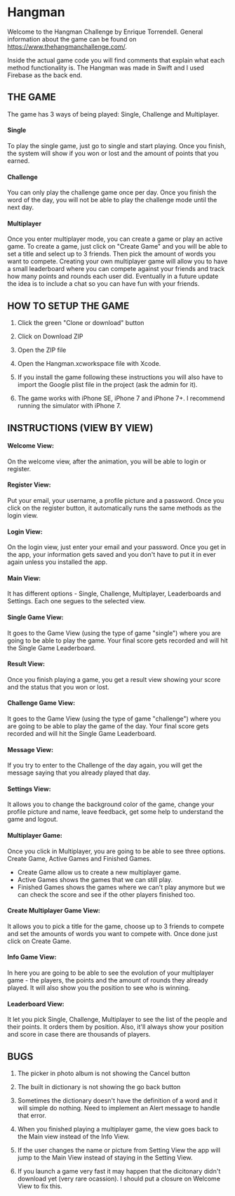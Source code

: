 # Hangman

Welcome to the Hangman Challenge by Enrique Torrendell. General information about the game can be found on https://www.thehangmanchallenge.com/. 

Inside the actual game code you will find comments that explain what each method functionality is. The Hangman was made in Swift and I used Firebase as the back end.

## THE GAME

The game has 3 ways of being played: Single, Challenge and Multiplayer. 

#### Single

To play the single game, just go to single and start playing. Once you finish, the system will show if you won or lost and the amount of points that you earned.

#### Challenge

You can only play the challenge game once per day. Once you finish the word of the day, you will not be able to play the challenge mode until the next day. 

#### Multiplayer

Once you enter multiplayer mode, you can create a game or play an active game. To create a game, just click on "Create Game" and you will be able to set a title and select up to 3 friends. Then pick the amount of words you want to compete. Creating your own multiplayer game will allow you to have a small leaderboard where you can compete against your friends and track how many points and rounds each user did. Eventually in a future update the idea is to include a chat so you can have fun with your friends.

## HOW TO SETUP THE GAME

1) Click the green "Clone or download" button

2) Click on Download ZIP

3) Open the ZIP file

4) Open the Hangman.xcworkspace file with Xcode.

5) If you install the game following these instructions you will also have to import the Google plist file in the project (ask the admin for it). 

5) The game works with iPhone SE, iPhone 7 and iPhone 7+. I recommend running the simulator with iPhone 7.

## INSTRUCTIONS (VIEW BY VIEW)

#### Welcome View:

On the welcome view, after the animation, you will be able to login or register. 

#### Register View:

Put your email, your username, a profile picture and a password. Once you click on the register button, it automatically runs the same methods as the login view. 

#### Login View:

On the login view, just enter your email and your password. Once you get in the app, your information gets saved and you don't have to put it in ever again unless you installed the app.

#### Main View:

It has different options - Single, Challenge, Multiplayer, Leaderboards and Settings. Each one segues to the selected view. 

#### Single Game View:

It goes to the Game View (using the type of game "single") where you are going to be able to play the game. Your final score gets recorded and will hit the Single Game Leaderboard.

#### Result View:

Once you finish playing a game, you get a result view showing your score and the status that you won or lost.

#### Challenge Game View:

It goes to the Game View (using the type of game "challenge") where you are going to be able to play the game of the day. Your final score gets recorded and will hit the Single Game Leaderboard. 

#### Message View:

If you try to enter to the Challenge of the day again, you will get the message saying that you already played that day. 

#### Settings View:

It allows you to change the background color of the game, change your profile picture and name, leave feedback, get some help to understand the game and logout.

#### Multiplayer Game:

Once you click in Multiplayer, you are going to be able to see three options. Create Game, Active Games and Finished Games. 

- Create Game allow us to create a new multiplayer game.
- Active Games shows the games that we can still play.
- Finished Games shows the games where we can't play anymore but we can check the score and see if the other players finished too.

#### Create Multiplayer Game View:

It allows you to pick a title for the game, choose up to 3 friends to compete and set the amounts of words you want to compete with. Once done just click on Create Game. 

#### Info Game View: 

In here you are going to be able to see the evolution of your multiplayer game - the players, the points and the amount of rounds they already played. It will also show you the position to see who is winning.

#### Leaderboard View:

It let you pick Single, Challenge, Multiplayer to see the list of the people and their points. It orders them by position. Also, it'll always show your position and score in case there are thousands of players. 

## BUGS

1) The picker in photo album is not showing the Cancel button 

2) The built in dictionary is not showing the go back button 

3) Sometimes the dictionary doesn't have the definition of a word and it will simple do nothing. Need to implement an Alert message to handle that error.

4) When you finished playing a multiplayer game, the view goes back to the Main view instead of the Info View.

5) If the user changes the name or picture from Setting View the app will jump to the Main View instead of staying in the Setting View.

6) If you launch a game very fast it may happen that the dicitonary didn't download yet (very rare ocassion). I should put a closure on Welcome View to fix this. 
